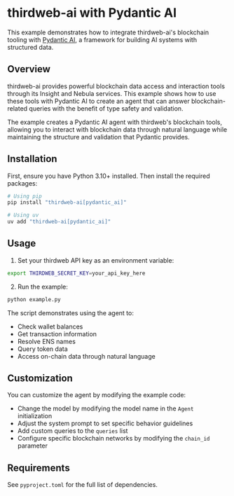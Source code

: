 # thirdweb-ai with Pydantic AI

This example demonstrates how to integrate thirdweb-ai's blockchain tooling with [Pydantic AI](https://github.com/pydantic/pydantic-ai), a framework for building AI systems with structured data.

## Overview

thirdweb-ai provides powerful blockchain data access and interaction tools through its Insight and Nebula services. This example shows how to use these tools with Pydantic AI to create an agent that can answer blockchain-related queries with the benefit of type safety and validation.

The example creates a Pydantic AI agent with thirdweb's blockchain tools, allowing you to interact with blockchain data through natural language while maintaining the structure and validation that Pydantic provides.

## Installation

First, ensure you have Python 3.10+ installed. Then install the required packages:

```bash
# Using pip
pip install "thirdweb-ai[pydantic_ai]"

# Using uv
uv add "thirdweb-ai[pydantic_ai]"
```

## Usage

1. Set your thirdweb API key as an environment variable:
```bash
export THIRDWEB_SECRET_KEY=your_api_key_here
```

2. Run the example:
```bash
python example.py
```

The script demonstrates using the agent to:
- Check wallet balances
- Get transaction information
- Resolve ENS names
- Query token data
- Access on-chain data through natural language

## Customization

You can customize the agent by modifying the example code:
- Change the model by modifying the model name in the `Agent` initialization
- Adjust the system prompt to set specific behavior guidelines
- Add custom queries to the `queries` list
- Configure specific blockchain networks by modifying the `chain_id` parameter

## Requirements

See `pyproject.toml` for the full list of dependencies. 
